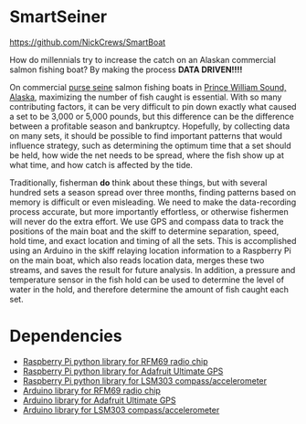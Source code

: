 # SmartSeiner

https://github.com/NickCrews/SmartBoat

How do millennials try to increase the catch on an Alaskan commercial salmon fishing boat? By making the process **DATA DRIVEN!!!!**

On commercial [purse seine](https://en.wikipedia.org/wiki/Seine_fishing) salmon fishing boats in [Prince William Sound, Alaska](https://en.wikipedia.org/wiki/Prince_William_Sound), maximizing the number of fish caught is essential. With so many contributing factors, it can be very difficult to pin down exactly what caused a set to be 3,000 or 5,000 pounds, but this difference can be the difference between a profitable season and bankruptcy. Hopefully, by collecting data on many sets, it should be possible to find important patterns that would influence strategy, such as determining the optimum time that a set should be held, how wide the net needs to be spread, where the fish show up at what time, and how catch is affected by the tide.

Traditionally, fisherman **do** think about these things, but with several hundred sets a season spread over three months, finding patterns based on memory is difficult or even misleading. We need to make the data-recording process accurate, but more importantly effortless, or otherwise fishermen will never do the extra effort. We use GPS and compass data to track the positions of the main boat and the skiff to determine separation, speed, hold time, and exact location and timing of all the sets. This is accomplished using an Arduino in the skiff relaying location information to a Raspberry Pi on the main boat, which also reads location data, merges these two streams, and saves the result for future analysis. In addition, a pressure and temperature sensor in the fish hold can be used to determine the level of water in the hold, and therefore determine the amount of fish caught each set.

# Dependencies
- [Raspberry Pi python library for RFM69 radio chip](https://github.com/jkittley/RFM69)
- [Raspberry Pi python library for Adafruit Ultimate GPS](https://github.com/wadda/gps3)
- [Raspberry Pi python library for LSM303 compass/accelerometer](https://github.com/adafruit/Adafruit_Python_LSM303)
- [Arduino library for RFM69 radio chip](https://github.com/LowPowerLab/RFM69)
- [Arduino library for Adafruit Ultimate GPS](https://github.com/adafruit/Adafruit_GPS)
- [Arduino library for LSM303 compass/accelerometer](https://github.com/adafruit/Adafruit_LSM303DLHC)

